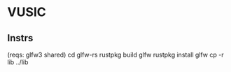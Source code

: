 VUSIC
=====


Instrs
------
(reqs: glfw3 shared)
cd glfw-rs
rustpkg build glfw
rustpkg install glfw
cp -r lib ../lib
